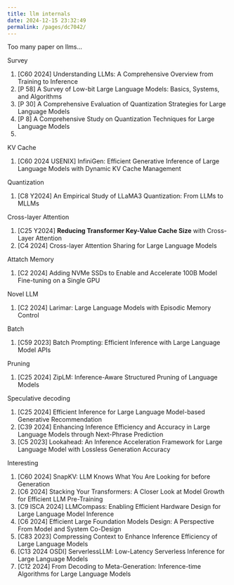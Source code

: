 ```yaml
---
title: llm internals
date: 2024-12-15 23:32:49
permalink: /pages/dc7042/
---
```


Too many paper on llms...

Survey
1. [C60 2024] Understanding LLMs: A Comprehensive Overview from Training to Inference
2. [P 58] A Survey of Low-bit Large Language Models: Basics, Systems, and Algorithms
3. [P 30] A Comprehensive Evaluation of Quantization Strategies for Large Language Models
4. [P 8]  A Comprehensive Study on Quantization Techniques for Large Language Models
5. 

KV Cache
1. [C60 2024 USENIX] InfiniGen: Efficient Generative Inference of Large Language Models with Dynamic KV Cache Management

Quantization 
1. [C8 Y2024] An Empirical Study of LLaMA3 Quantization: From LLMs to MLLMs

Cross-layer Attention
1. [C25 Y2024] **Reducing Transformer Key-Value Cache Size** with Cross-Layer Attention
2. [C4 2024] Cross-layer Attention Sharing for Large Language Models


Attatch Memory
1. [C2 2024] Adding NVMe SSDs to Enable and Accelerate 100B Model Fine-tuning on a Single GPU

Novel LLM

1. [C2 2024] Larimar: Large Language Models with Episodic Memory Control

Batch
1. [C59 2023] Batch Prompting: Efficient Inference with Large Language Model APIs

Pruning
1. [C25 2024] ZipLM: Inference-Aware Structured Pruning of Language Models

Speculative decoding
1. [C25 2024] Efficient Inference for Large Language Model-based Generative Recommendation
2. [C39 2024] Enhancing Inference Efficiency and Accuracy in Large Language Models through Next-Phrase Prediction
3. [C5 2023] Lookahead: An Inference Acceleration Framework for Large Language Model with Lossless Generation Accuracy

Interesting

1. [C60 2024] SnapKV: LLM Knows What You Are Looking for before Generation
2. [C6 2024] Stacking Your Transformers: A Closer Look at Model Growth for Efficient LLM Pre-Training
3. [C9 ISCA 2024] LLMCompass: Enabling Efficient Hardware Design for Large Language Model Inference
4. [C6 2024] Efficient Large Foundation Models Design: A Perspective From Model and System Co-Design
5. [C83 2023] Compressing Context to Enhance Inference Efficiency of Large Language Models
6. [C13 2024 OSDI] ServerlessLLM: Low-Latency Serverless Inference for Large Language Models
7. [C12 2024] From Decoding to Meta-Generation: Inference-time Algorithms for Large Language Models


